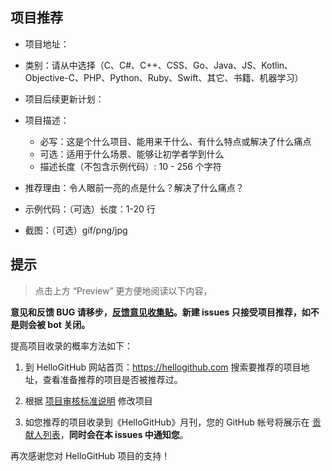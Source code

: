 ## 项目推荐
- 项目地址：

- 类别：请从中选择（C、C#、C++、CSS、Go、Java、JS、Kotlin、Objective-C、PHP、Python、Ruby、Swift、其它、书籍、机器学习）

- 项目后续更新计划：

- 项目描述：
  - 必写：这是个什么项目、能用来干什么、有什么特点或解决了什么痛点
  - 可选：适用于什么场景、能够让初学者学到什么
  - 描述长度（不包含示例代码）: 10 - 256 个字符

- 推荐理由：令人眼前一亮的点是什么？解决了什么痛点？

- 示例代码：（可选）长度：1-20 行

- 截图：（可选）gif/png/jpg


## 提示
> 点击上方 “Preview” 更方便地阅读以下内容，

**意见和反馈 BUG 请移步，[反馈意见收集贴](https://github.com/521xueweihan/HelloGitHub/issues/673)。新建 issues 只接受项目推荐，如不是则会被 bot 关闭。**

提高项目收录的概率方法如下：
1. 到 HelloGitHub 网站首页：https://hellogithub.com 搜索要推荐的项目地址，查看准备推荐的项目是否被推荐过。

2. 根据 [项目审核标准说明](https://github.com/521xueweihan/HelloGitHub/issues/271) 修改项目

3. 如您推荐的项目收录到《HelloGitHub》月刊，您的 GitHub 帐号将展示在 [贡献人列表](https://github.com/521xueweihan/HelloGitHub/blob/master/content/contributors.md)，**同时会在本 issues 中通知您**。

再次感谢您对 HelloGitHub 项目的支持！

